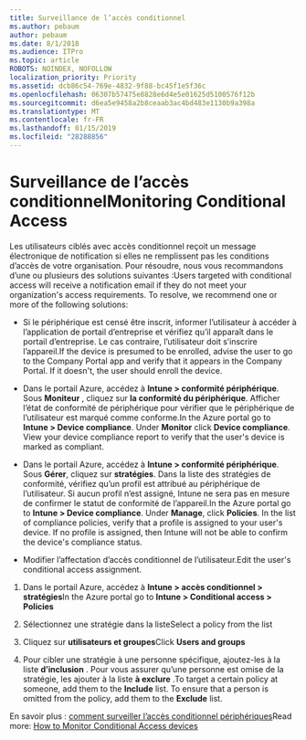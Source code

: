 ```yaml
---
title: Surveillance de l’accès conditionnel
ms.author: pebaum
author: pebaum
ms.date: 8/1/2018
ms.audience: ITPro
ms.topic: article
ROBOTS: NOINDEX, NOFOLLOW
localization_priority: Priority
ms.assetid: dcb86c54-769e-4832-9f88-bc45f1e5f36c
ms.openlocfilehash: 06307b57475e8828e6d4e5e01625d5100576f12b
ms.sourcegitcommit: d6ea5e9458a2b8ceaab3ac4bd483e1130b9a398a
ms.translationtype: MT
ms.contentlocale: fr-FR
ms.lasthandoff: 01/15/2019
ms.locfileid: "28288856"
---
```

# <a name="monitoring-conditional-access"></a><span data-ttu-id="c67d4-102">Surveillance de l’accès conditionnel</span><span class="sxs-lookup"><span data-stu-id="c67d4-102">Monitoring Conditional Access</span></span>

<span data-ttu-id="c67d4-p101">Les utilisateurs ciblés avec accès conditionnel reçoit un message électronique de notification si elles ne remplissent pas les conditions d’accès de votre organisation. Pour résoudre, nous vous recommandons d’une ou plusieurs des solutions suivantes :</span><span class="sxs-lookup"><span data-stu-id="c67d4-p101">Users targeted with conditional access will receive a notification email if they do not meet your organization's access requirements. To resolve, we recommend one or more of the following solutions:</span></span>
  
- <span data-ttu-id="c67d4-p102">Si le périphérique est censé être inscrit, informer l’utilisateur à accéder à l’application de portail d’entreprise et vérifiez qu’il apparaît dans le portail d’entreprise. Le cas contraire, l’utilisateur doit s’inscrire l’appareil.</span><span class="sxs-lookup"><span data-stu-id="c67d4-p102">If the device is presumed to be enrolled, advise the user to go to the Company Portal app and verify that it appears in the Company Portal. If it doesn't, the user should enroll the device.</span></span>
    
- <span data-ttu-id="c67d4-p103">Dans le portail Azure, accédez à **Intune \> conformité périphérique**. Sous **Moniteur** , cliquez sur **la conformité du périphérique**. Afficher l’état de conformité de périphérique pour vérifier que le périphérique de l’utilisateur est marqué comme conforme.</span><span class="sxs-lookup"><span data-stu-id="c67d4-p103">In the Azure portal go to **Intune \> Device compliance**. Under **Monitor** click **Device compliance**. View your device compliance report to verify that the user's device is marked as compliant.</span></span> 
    
- <span data-ttu-id="c67d4-p104">Dans le portail Azure, accédez à **Intune \> conformité périphérique**. Sous **Gérer**, cliquez sur **stratégies**. Dans la liste des stratégies de conformité, vérifiez qu’un profil est attribué au périphérique de l’utilisateur. Si aucun profil n’est assigné, Intune ne sera pas en mesure de confirmer le statut de conformité de l’appareil.</span><span class="sxs-lookup"><span data-stu-id="c67d4-p104">In the Azure portal go to **Intune \> Device compliance**. Under **Manage**, click **Policies**. In the list of compliance policies, verify that a profile is assigned to your user's device. If no profile is assigned, then Intune will not be able to confirm the device's compliance status.</span></span> 
    
- <span data-ttu-id="c67d4-114">Modifier l’affectation d’accès conditionnel de l’utilisateur.</span><span class="sxs-lookup"><span data-stu-id="c67d4-114">Edit the user's conditional access assignment.</span></span>
    
1. <span data-ttu-id="c67d4-115">Dans le portail Azure, accédez à **Intune \> accès conditionnel \> stratégies**</span><span class="sxs-lookup"><span data-stu-id="c67d4-115">In the Azure portal go to **Intune \> Conditional access \> Policies**</span></span>
    
2. <span data-ttu-id="c67d4-116">Sélectionnez une stratégie dans la liste</span><span class="sxs-lookup"><span data-stu-id="c67d4-116">Select a policy from the list</span></span>
    
3. <span data-ttu-id="c67d4-117">Cliquez sur **utilisateurs et groupes**</span><span class="sxs-lookup"><span data-stu-id="c67d4-117">Click **Users and groups**</span></span>
    
4. <span data-ttu-id="c67d4-p105">Pour cibler une stratégie à une personne spécifique, ajoutez-les à la liste **d’inclusion** . Pour vous assurer qu’une personne est omise de la stratégie, les ajouter à la liste **à exclure** .</span><span class="sxs-lookup"><span data-stu-id="c67d4-p105">To target a certain policy at someone, add them to the **Include** list. To ensure that a person is omitted from the policy, add them to the **Exclude** list.</span></span> 
    
<span data-ttu-id="c67d4-120">En savoir plus : [comment surveiller l’accès conditionnel périphériques](https://docs.microsoft.com/en-us/intune/conditional-access-exchange-monitor)</span><span class="sxs-lookup"><span data-stu-id="c67d4-120">Read more: [How to Monitor Conditional Access devices](https://docs.microsoft.com/en-us/intune/conditional-access-exchange-monitor)</span></span>
  

